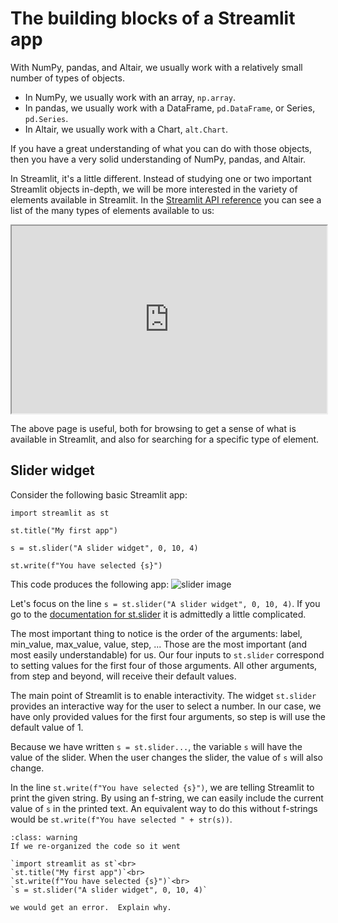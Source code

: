 # The building blocks of a Streamlit app

With NumPy, pandas, and Altair, we usually work with a relatively small number of types of objects.
* In NumPy, we usually work with an array, `np.array`.
* In pandas, we usually work with a DataFrame, `pd.DataFrame`, or Series, `pd.Series`.
* In Altair, we usually work with a Chart, `alt.Chart`.

If you have a great understanding of what you can do with those objects, then you have a very solid understanding of NumPy, pandas, and Altair.

In Streamlit, it's a little different.  Instead of studying one or two important Streamlit objects in-depth, we will be more interested in the variety of elements available in Streamlit.  In the [Streamlit API reference](https://docs.streamlit.io/library/api-reference) you can see a list of the many types of elements available to us:

<iframe
  src="https://docs.streamlit.io/library/api-reference"
  style="width:100%; height:300px;"
></iframe>

The above page is useful, both for browsing to get a sense of what is available in Streamlit, and also for searching for a specific type of element.

## Slider widget

Consider the following basic Streamlit app:

```
import streamlit as st

st.title("My first app")

s = st.slider("A slider widget", 0, 10, 4)

st.write(f"You have selected {s}")
```

This code produces the following app:
![slider image](../images/slider.png)

Let's focus on the line `s = st.slider("A slider widget", 0, 10, 4)`.  If you go to the [documentation for st.slider](https://docs.streamlit.io/library/api-reference/widgets/st.slider) it is admittedly a little complicated.

The most important thing to notice is the order of the arguments: label, min_value, max_value, value, step, ... Those are the most important (and most easily understandable) for us.  Our four inputs to `st.slider` correspond to setting values for the first four of those arguments.  All other arguments, from step and beyond, will receive their default values.

The main point of Streamlit is to enable interactivity.  The widget `st.slider` provides an interactive way for the user to select a number.  In our case, we have only provided values for the first four arguments, so step is will use the default value of 1.

Because we have written `s = st.slider...`, the variable `s` will have the value of the slider.
When the user changes the slider, the value of `s` will also change.

In the line `st.write(f"You have selected {s}")`, we are telling Streamlit to print the given string.  By using an f-string, we can easily include the current value of `s` in the printed text.  An equivalent way to do this without f-strings would be `st.write(f"You have selected " + str(s))`.

```{admonition} Warning
:class: warning
If we re-organized the code so it went

`import streamlit as st`<br>
`st.title("My first app")`<br>
`st.write(f"You have selected {s}")`<br>
`s = st.slider("A slider widget", 0, 10, 4)`

we would get an error.  Explain why.
```
